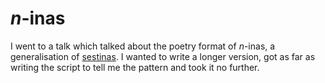 # $n$-inas

I went to a talk which talked about the poetry format of $n$-inas, a generalisation of [sestinas](https://en.wikipedia.org/wiki/Sestina). I wanted to write a longer version, got as far as writing the script to tell me the pattern and took it no further.
